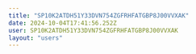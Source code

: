 ```yaml
---
title: "SP10K2ATDH51Y33DVN754ZGFRHFATGBP8J00VVXAK"
date: 2024-10-04T17:41:56.252Z
user: SP10K2ATDH51Y33DVN754ZGFRHFATGBP8J00VVXAK
layout: "users"
---
```

    